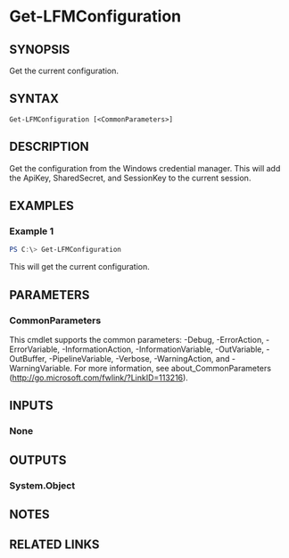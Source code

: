 # Get-LFMConfiguration

## SYNOPSIS
Get the current configuration.

## SYNTAX

```
Get-LFMConfiguration [<CommonParameters>]
```

## DESCRIPTION
Get the configuration from the Windows credential manager. This will add the ApiKey, SharedSecret, and SessionKey to the current session.

## EXAMPLES

### Example 1
```powershell
PS C:\> Get-LFMConfiguration
```

This will get the current configuration.

## PARAMETERS

### CommonParameters
This cmdlet supports the common parameters: -Debug, -ErrorAction, -ErrorVariable, -InformationAction, -InformationVariable, -OutVariable, -OutBuffer, -PipelineVariable, -Verbose, -WarningAction, and -WarningVariable.
For more information, see about_CommonParameters (http://go.microsoft.com/fwlink/?LinkID=113216).

## INPUTS

### None

## OUTPUTS

### System.Object
## NOTES

## RELATED LINKS
